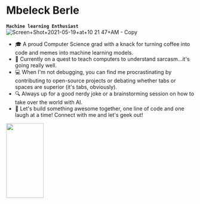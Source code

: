 # Mbeleck Berle
**`Machine learning Enthusiast`**
![Screen+Shot+2021-05-19+at+10 21 47+AM - Copy](https://github.com/MbeleckBerle/MbeleckBerle/assets/91129216/580ce9ed-b308-4060-b1a3-6cdfce1688fb)
<ul>
<li> 🎓 A proud Computer Science grad with a knack for turning coffee into code and memes into machine learning models.</li>
<li> 🧠 Currently on a quest to teach computers to understand sarcasm...it's going really well.</li>
<li> 💻 When I'm not debugging, you can find me procrastinating by contributing to open-source projects or debating whether tabs or spaces are superior (it's tabs, obviously).</li>
<li> 🔍 Always up for a good nerdy joke or a brainstorming session on how to take over the world with AI.</li>
<li> 🚀 Let's build something awesome together, one line of code and one laugh at a time! Connect with me and let's geek out!</li>
</ul>



<img height = 200px width = 100vw src="https://github.com/MbeleckBerle/MbeleckBerle/assets/91129216/e1d5c6a9-3e7c-4576-bb1d-87df51a4c87f" />
